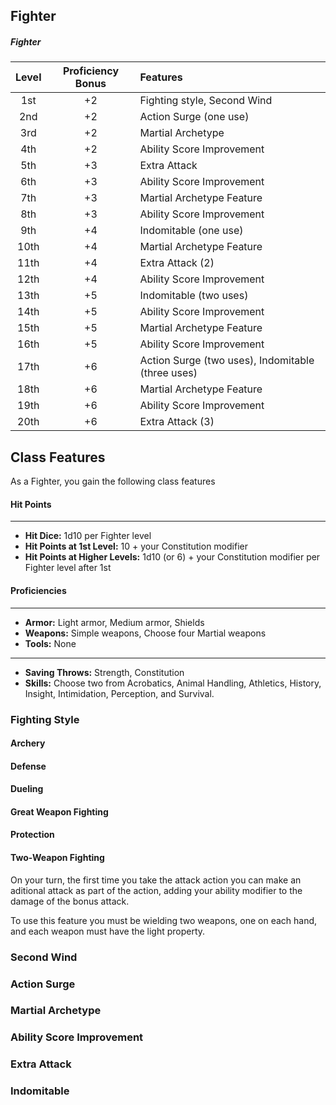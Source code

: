 ## Fighter

<div class='classTable'>

##### Fighter
| Level | Proficiency Bonus | Features                          |
|:----:|:--:|:--------------------------------------------------|
|  1st | +2 | Fighting style, Second Wind                       |
|  2nd | +2 | Action Surge (one use)                            |
|  3rd | +2 | Martial Archetype                                 |
|  4th | +2 | Ability Score Improvement                         |
|  5th | +3 | Extra Attack                                      |
|  6th | +3 | Ability Score Improvement                         |
|  7th | +3 | Martial Archetype Feature                         |
|  8th | +3 | Ability Score Improvement                         |
|  9th | +4 | Indomitable (one use)                             |
| 10th | +4 | Martial Archetype Feature                         |
| 11th | +4 | Extra Attack (2)                                  |
| 12th | +4 | Ability Score Improvement                         |
| 13th | +5 | Indomitable (two uses)                            |
| 14th | +5 | Ability Score Improvement                         |
| 15th | +5 | Martial Archetype Feature                         |
| 16th | +5 | Ability Score Improvement                         |
| 17th | +6 | Action Surge (two uses), Indomitable (three uses) |
| 18th | +6 | Martial Archetype Feature                         |
| 19th | +6 | Ability Score Improvement                         |
| 20th | +6 | Extra Attack (3)                                  |

</div>

## Class Features
As a Fighter, you gain the following class features
#### Hit Points
___
- **Hit Dice:** 1d10 per Fighter level
- **Hit Points at 1st Level:** 10 + your Constitution modifier
- **Hit Points at Higher Levels:** 1d10 (or 6) + your Constitution modifier per Fighter level after 1st

#### Proficiencies
___
- **Armor:** Light armor, Medium armor, Shields
- **Weapons:** Simple weapons, Choose four Martial weapons
- **Tools:** None

___
- **Saving Throws:** Strength, Constitution
- **Skills:** Choose two from Acrobatics, Animal Handling, Athletics, History, Insight, Intimidation, Perception, and Survival.


### Fighting Style


#### Archery

#### Defense

#### Dueling

#### Great Weapon Fighting

#### Protection

#### Two-Weapon Fighting
On your turn, the first time you take the attack action you can make an aditional attack as part of the action, adding your ability modifier to the damage of the bonus attack. 

To use this feature you must be wielding two weapons, one on each hand, and each weapon must have the light property.

### Second Wind


### Action Surge


### Martial Archetype


### Ability Score Improvement


### Extra Attack


### Indomitable
